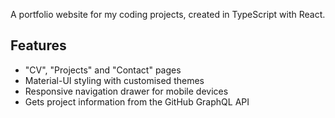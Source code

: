 A portfolio website for my coding projects, created in TypeScript with React.

## Features

- "CV", "Projects" and "Contact" pages
- Material-UI styling with customised themes
- Responsive navigation drawer for mobile devices
- Gets project information from the GitHub GraphQL API

